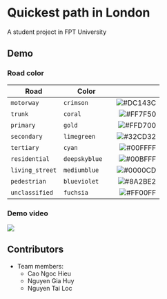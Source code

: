 # Quickest path in London
A student project in FPT University

## Demo

### Road color

| Road                       | Color | |
|----------------------------|:----------------:|--------:|
| `motorway`                 | `crimson      `|![#DC143C](https://via.placeholder.com/15/DC143C/000000?text=+) |
| `trunk`                    | `coral        `|![#FF7F50](https://via.placeholder.com/15/FF7F50/000000?text=+)             | 
| `primary`                  | `gold         `|![#FFD700](https://via.placeholder.com/15/FFD700/000000?text=+)           | 
| `secondary`                | `limegreen    `|![#32CD32](https://via.placeholder.com/15/32CD32/000000?text=+)   |
| `tertiary`                 | `cyan         `|![#00FFFF](https://via.placeholder.com/15/00FFFF/000000?text=+) | 
| `residential`              | `deepskyblue  `|![#00BFFF](https://via.placeholder.com/15/00BFFF/000000?text=+)           | 
| `living_street`            | `mediumblue   `|![#0000CD](https://via.placeholder.com/15/0000CD/000000?text=+)           | 
| `pedestrian`               | `blueviolet   `|![#8A2BE2](https://via.placeholder.com/15/8A2BE2/000000?text=+)     | 
| `unclassified`             | `fuchsia      `|![#FF00FF](https://via.placeholder.com/15/FF00FF/000000?text=+)    | 

### Demo video
![](demo.gif)

## Contributors
* Team members: 
    * Cao Ngoc Hieu
    * Nguyen Gia Huy
    * Nguyen Tai Loc
